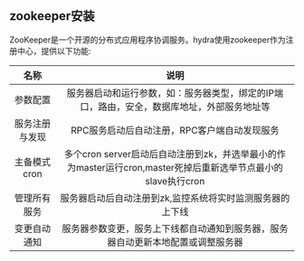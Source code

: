 ## zookeeper安装
ZooKeeper是一个开源的分布式应用程序协调服务。hydra使用zookeeper作为注册中心，提供以下功能:

|名称    |   说明    |
|:-------------:|:-------------:|
|参数配置|服务器启动和运行参数，如：服务器类型，绑定的IP端口，路由，安全，数据库地址，外部服务地址等|
|服务注册与发现|RPC服务启动后自动注册，RPC客户端自动发现服务|
|主备模式cron|多个cron server启动后自动注册到zk，并选举最小的作为master运行cron,master死掉后重新选举节点最小的slave执行cron|
|管理所有服务|服务器启动后自动注册到zk,监控系统将实时监测服务器的上下线|
|变更自动通知|服务器参数变更，服务上下线都自动通知到服务器，服务器自动更新本地配置或调整服务器|